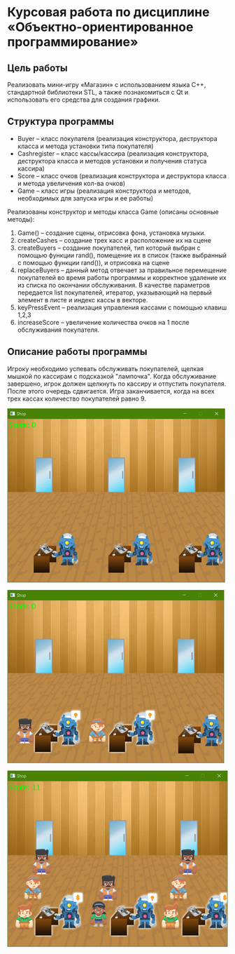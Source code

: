 # Курсовая работа по дисциплине «Объектно-ориентированное программирование»

## Цель работы

Реализовать мини-игру «Магазин» с использованием языка С++, стандартной библиотеки STL, а также познакомиться с Qt и использовать его средства для создания графики.

## Структура программы

* Buyer – класс покупателя (реализация конструктора, деструктора класса и метода установки типа покупателя)
* Cashregister – класс кассы/кассира (реализация конструктора, деструктора класса и методов установки и получения статуса кассира)
* Score – класс очков (реализация конструктора и деструктора класса и метода увеличения кол-ва очков)
* Game – класс игры (реализация конструктора и методов, необходимых для запуска игры и ее работы)

Реализованы конструктор и методы класса Game (описаны основные методы):
1.	Game() – cоздание сцены, отрисовка фона, установка музыки.
2.	createCashes – создание трех касс и расположение их на сцене
3.	createBuyers – создание покупателей, тип который выбран с помощью функции rand(), помещение их в список (также выбранный с помощью функции rand()), и отрисовка на сцене
4.	replaceBuyers – данный метод отвечает за правильное перемещение покупателей во время работы программы и корректное удаление их из списка по окончании обслуживания. В качестве параметров передается list покупателей, итератор, указывающий на первый элемент в листе и индекс кассы в векторе.
5.	keyPressEvent – реализация управления кассами с помощью клавиш 1,2,3
6.	increaseScore – увеличение количества очков на 1 после обслуживания покупателя.

## Описание работы программы

Игроку необходимо успевать обслуживать покупателей, щелкая мышкой по кассирам с подсказкой "лампочка". Когда обслуживание завершено, игрок должен щелкнуть по кассиру и отпустить покупателя. После этого очередь сдвигается. Игра заканчивается, когда на всех трех кассах количество покупателей равно 9.

![qt-game](/pictures/scr1.png "Начало игры")

![qt-game](/pictures/scr2.png "Первые покупатели")

![qt-game](/pictures/scr3.png "Покупателей становится больше")
